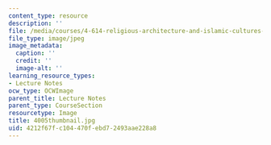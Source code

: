 ```yaml
---
content_type: resource
description: ''
file: /media/courses/4-614-religious-architecture-and-islamic-cultures-fall-2002/4212f67fc104470febd72493aae228a8_4005thumbnail.jpg
file_type: image/jpeg
image_metadata:
  caption: ''
  credit: ''
  image-alt: ''
learning_resource_types:
- Lecture Notes
ocw_type: OCWImage
parent_title: Lecture Notes
parent_type: CourseSection
resourcetype: Image
title: 4005thumbnail.jpg
uid: 4212f67f-c104-470f-ebd7-2493aae228a8
---
```

